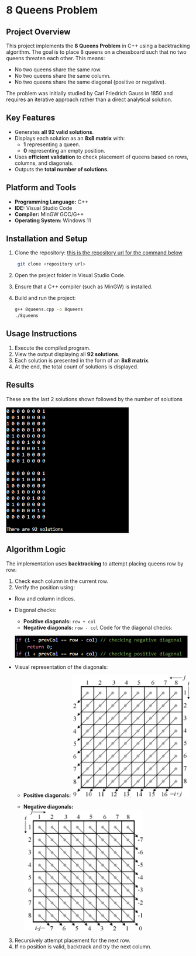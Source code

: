 # 8 Queens Problem

## Project Overview

This project implements the **8 Queens Problem** in C++ using a backtracking algorithm. The goal is to place 8 queens on a chessboard such that no two queens threaten each other. This means:

- No two queens share the same row.
- No two queens share the same column.
- No two queens share the same diagonal (positive or negative).

The problem was initially studied by Carl Friedrich Gauss in 1850 and requires an iterative approach rather than a direct analytical solution.

## Key Features

- Generates **all 92 valid solutions**.
- Displays each solution as an **8x8 matrix** with:
  - **1** representing a queen.
  - **0** representing an empty position.
- Uses **efficient validation** to check placement of queens based on rows, columns, and diagonals.
- Outputs the **total number of solutions**.

## Platform and Tools

- **Programming Language:** C++
- **IDE:** Visual Studio Code
- **Compiler:** MinGW GCC/G++
- **Operating System:** Windows 11

## Installation and Setup

1. Clone the repository:
    [this is the repository url for the command below](https://github.com/NoLifeee/8-Queens-Problem)
   ```bash
    git clone <repository url>
   ```
    
2. Open the project folder in Visual Studio Code.
3. Ensure that a C++ compiler (such as MinGW) is installed.
4. Build and run the project:
   ```bash
   g++ 8queens.cpp -o 8queens
   ./8queens
   ```

## Usage Instructions

1. Execute the compiled program.
2. View the output displaying all **92 solutions**.
3. Each solution is presented in the form of an **8x8 matrix**.
4. At the end, the total count of solutions is displayed.

## Results

These are the last 2 solutions shown followed by the number of solutions

![Image not loaded](images/output.png)

## Algorithm Logic

The implementation uses **backtracking** to attempt placing queens row by row:

1. Check each column in the current row.
2. Verify the position using:
- Row and column indices.
- Diagonal checks:
    - **Positive diagonals:** `row + col`
    - **Negative diagonals:** `row - col`
    Code for the diagonal checks:

    ![Image not loaded](images/diagonalCheck.png)

- Visual representation of the diagonals:
    
    - **Positive diagonals:**
    ![Image not loaded](images/positive.png)   

    - **Negative diagonals:**
    ![Image not loaded](images/negative.png)

3. Recursively attempt placement for the next row.
4. If no position is valid, backtrack and try the next column.

